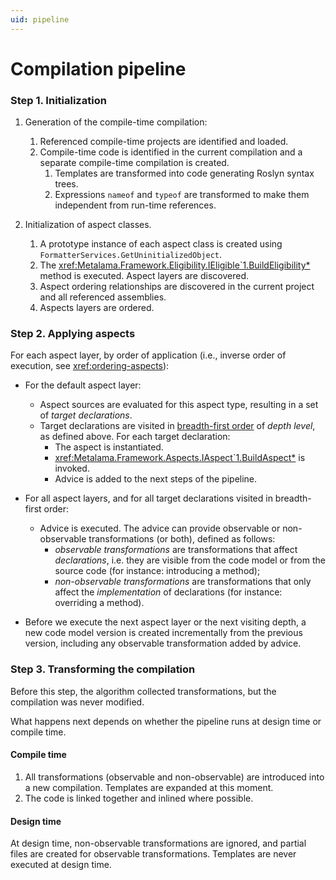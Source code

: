 ```yaml
---
uid: pipeline
---
```


# Compilation pipeline

### Step 1. Initialization

1. Generation of the compile-time compilation:
    1. Referenced compile-time projects are identified and loaded.
    2. Compile-time code is identified in the current compilation and a separate compile-time compilation is created.
        1. Templates are transformed into code generating Roslyn syntax trees.
        2. Expressions `nameof` and `typeof` are transformed to make them independent from run-time references.

2. Initialization of aspect classes.
    1. A prototype instance of each aspect class is created using `FormatterServices.GetUninitializedObject`.
    2. The <xref:Metalama.Framework.Eligibility.IEligible`1.BuildEligibility*> method is executed. Aspect layers are discovered.
    3. Aspect ordering relationships are discovered in the current project and all referenced assemblies.
    4. Aspects layers are ordered.

### Step 2. Applying aspects

For each aspect layer, by order of application (i.e., inverse order of execution, see <xref:ordering-aspects>):

* For the default aspect layer:
  * Aspect sources are evaluated for this aspect type, resulting in a set of _target declarations_.
  * Target declarations are visited in [breadth-first order](https://en.wikipedia.org/wiki/Breadth-first_search) of _depth level_, as defined above. For each target declaration:
    * The aspect is instantiated.
    * <xref:Metalama.Framework.Aspects.IAspect`1.BuildAspect*> is invoked.
    * Advice is added to the next steps of the pipeline.

* For all aspect layers, and for all target declarations visited in breadth-first order:
  * Advice is executed. The advice can provide observable or non-observable transformations (or both), defined as follows:
    * _observable transformations_ are transformations that affect _declarations_, i.e. they are visible from the code model or from the source code (for instance: introducing a method);
    * _non-observable transformations_ are transformations that only affect the _implementation_ of declarations (for instance: overriding a method).

* Before we execute the next aspect layer or the next visiting depth, a new code model version is created incrementally from the previous version, including any observable transformation added by advice.

### Step 3. Transforming the compilation

Before this step, the algorithm collected transformations, but the compilation was never modified.

What happens next depends on whether the pipeline runs at design time or compile time.

#### Compile time

1. All transformations (observable and non-observable) are introduced into a new compilation. Templates are expanded at this moment.
2. The code is linked together and inlined where possible.

#### Design time

At design time, non-observable transformations are ignored, and partial files are created for observable transformations.
Templates are never executed at design time.

